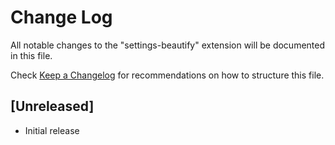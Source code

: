 # Change Log

All notable changes to the "settings-beautify" extension will be documented in this file.

Check [Keep a Changelog](http://keepachangelog.com/) for recommendations on how to structure this file.

## [Unreleased]

- Initial release